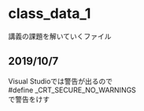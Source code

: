# class_data_1
講義の課題を解いていくファイル

## 2019/10/7
Visual Studioでは警告が出るので  
#define _CRT_SECURE_NO_WARNINGS  
で警告をけす　
